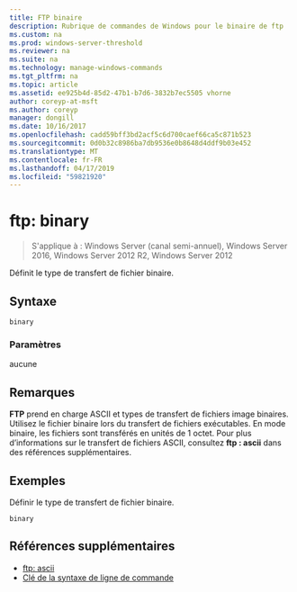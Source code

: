 ```yaml
---
title: FTP binaire
description: Rubrique de commandes de Windows pour le binaire de ftp
ms.custom: na
ms.prod: windows-server-threshold
ms.reviewer: na
ms.suite: na
ms.technology: manage-windows-commands
ms.tgt_pltfrm: na
ms.topic: article
ms.assetid: ee925b4d-85d2-47b1-b7d6-3832b7ec5505 vhorne
author: coreyp-at-msft
ms.author: coreyp
manager: dongill
ms.date: 10/16/2017
ms.openlocfilehash: cadd59bff3bd2acf5c6d700caef66ca5c871b523
ms.sourcegitcommit: 0d0b32c8986ba7db9536e0b8648d4ddf9b03e452
ms.translationtype: MT
ms.contentlocale: fr-FR
ms.lasthandoff: 04/17/2019
ms.locfileid: "59821920"
---
```

# <a name="ftp-binary"></a>ftp: binary

>S'applique à : Windows Server (canal semi-annuel), Windows Server 2016, Windows Server 2012 R2, Windows Server 2012

Définit le type de transfert de fichier binaire.   
## <a name="syntax"></a>Syntaxe  
```  
binary  
```  
### <a name="parameters"></a>Paramètres  
aucune  
## <a name="remarks-optional-section"></a>Remarques <optional section>  
**FTP** prend en charge ASCII et types de transfert de fichiers image binaires. Utilisez le fichier binaire lors du transfert de fichiers exécutables. En mode binaire, les fichiers sont transférés en unités de 1 octet. Pour plus d’informations sur le transfert de fichiers ASCII, consultez **ftp : ascii** dans des références supplémentaires.  
## <a name="BKMK_Examples"></a>Exemples  
Définir le type de transfert de fichier binaire.  
```  
binary  
```  
## <a name="additional-references"></a>Références supplémentaires  
-   [ftp: ascii](ftp-ascii.md)  
-   [Clé de la syntaxe de ligne de commande](command-line-syntax-key.md)  
